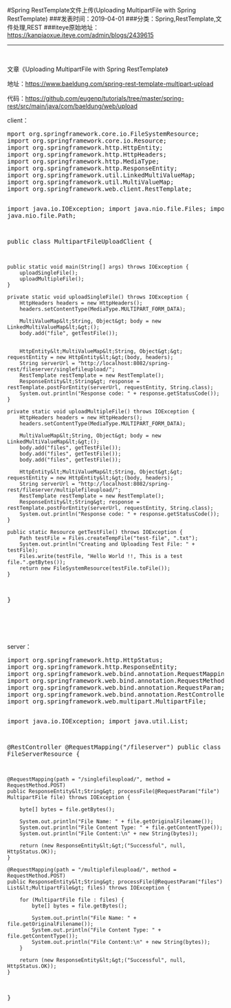 #Spring RestTemplate文件上传(Uploading MultipartFile with Spring RestTemplate)
###发表时间：2019-04-01
###分类：Spring,RestTemplate,文件处理,REST
###iteye原始地址：<a href="https://kanpiaoxue.iteye.com/admin/blogs/2439615" target="_blank">https://kanpiaoxue.iteye.com/admin/blogs/2439615</a>

---

<div class="iteye-blog-content-contain" style="font-size: 14px;"> 
 <p>&nbsp;</p> 
 <p>文章《Uploading MultipartFile with Spring RestTemplate》</p> 
 <p>地址：<a href="https://www.baeldung.com/spring-rest-template-multipart-upload">https://www.baeldung.com/spring-rest-template-multipart-upload</a></p> 
 <p>代码：<a href="https://github.com/eugenp/tutorials/tree/master/spring-rest/src/main/java/com/baeldung/web/upload">https://github.com/eugenp/tutorials/tree/master/spring-rest/src/main/java/com/baeldung/web/upload</a></p> 
 <p>client：</p> 
 <pre name="code" class="java">mport org.springframework.core.io.FileSystemResource;
import org.springframework.core.io.Resource;
import org.springframework.http.HttpEntity;
import org.springframework.http.HttpHeaders;
import org.springframework.http.MediaType;
import org.springframework.http.ResponseEntity;
import org.springframework.util.LinkedMultiValueMap;
import org.springframework.util.MultiValueMap;
import org.springframework.web.client.RestTemplate;

import java.io.IOException;
import java.nio.file.Files;
import java.nio.file.Path;

public class MultipartFileUploadClient {

    public static void main(String[] args) throws IOException {
        uploadSingleFile();
        uploadMultipleFile();
    }

    private static void uploadSingleFile() throws IOException {
        HttpHeaders headers = new HttpHeaders();
        headers.setContentType(MediaType.MULTIPART_FORM_DATA);

        MultiValueMap&lt;String, Object&gt; body = new LinkedMultiValueMap&lt;&gt;();
        body.add("file", getTestFile());


        HttpEntity&lt;MultiValueMap&lt;String, Object&gt;&gt; requestEntity = new HttpEntity&lt;&gt;(body, headers);
        String serverUrl = "http://localhost:8082/spring-rest/fileserver/singlefileupload/";
        RestTemplate restTemplate = new RestTemplate();
        ResponseEntity&lt;String&gt; response = restTemplate.postForEntity(serverUrl, requestEntity, String.class);
        System.out.println("Response code: " + response.getStatusCode());
    }

    private static void uploadMultipleFile() throws IOException {
        HttpHeaders headers = new HttpHeaders();
        headers.setContentType(MediaType.MULTIPART_FORM_DATA);

        MultiValueMap&lt;String, Object&gt; body = new LinkedMultiValueMap&lt;&gt;();
        body.add("files", getTestFile());
        body.add("files", getTestFile());
        body.add("files", getTestFile());

        HttpEntity&lt;MultiValueMap&lt;String, Object&gt;&gt; requestEntity = new HttpEntity&lt;&gt;(body, headers);
        String serverUrl = "http://localhost:8082/spring-rest/fileserver/multiplefileupload/";
        RestTemplate restTemplate = new RestTemplate();
        ResponseEntity&lt;String&gt; response = restTemplate.postForEntity(serverUrl, requestEntity, String.class);
        System.out.println("Response code: " + response.getStatusCode());
    }

    public static Resource getTestFile() throws IOException {
        Path testFile = Files.createTempFile("test-file", ".txt");
        System.out.println("Creating and Uploading Test File: " + testFile);
        Files.write(testFile, "Hello World !!, This is a test file.".getBytes());
        return new FileSystemResource(testFile.toFile());
    }
}</pre> 
 <p>&nbsp;</p> 
 <p>&nbsp;</p> 
 <p>server：</p> 
 <pre name="code" class="java">import org.springframework.http.HttpStatus;
import org.springframework.http.ResponseEntity;
import org.springframework.web.bind.annotation.RequestMapping;
import org.springframework.web.bind.annotation.RequestMethod;
import org.springframework.web.bind.annotation.RequestParam;
import org.springframework.web.bind.annotation.RestController;
import org.springframework.web.multipart.MultipartFile;

import java.io.IOException;
import java.util.List;

@RestController
@RequestMapping("/fileserver")
public class FileServerResource {

    @RequestMapping(path = "/singlefileupload/", method = RequestMethod.POST)
    public ResponseEntity&lt;String&gt; processFile(@RequestParam("file") MultipartFile file) throws IOException {

        byte[] bytes = file.getBytes();

        System.out.println("File Name: " + file.getOriginalFilename());
        System.out.println("File Content Type: " + file.getContentType());
        System.out.println("File Content:\n" + new String(bytes));

        return (new ResponseEntity&lt;&gt;("Successful", null, HttpStatus.OK));
    }

    @RequestMapping(path = "/multiplefileupload/", method = RequestMethod.POST)
    public ResponseEntity&lt;String&gt; processFile(@RequestParam("files") List&lt;MultipartFile&gt; files) throws IOException {

        for (MultipartFile file : files) {
            byte[] bytes = file.getBytes();

            System.out.println("File Name: " + file.getOriginalFilename());
            System.out.println("File Content Type: " + file.getContentType());
            System.out.println("File Content:\n" + new String(bytes));
        }

        return (new ResponseEntity&lt;&gt;("Successful", null, HttpStatus.OK));
    }
}</pre> 
 <p>&nbsp;</p> 
 <p>&nbsp;</p> 
</div>